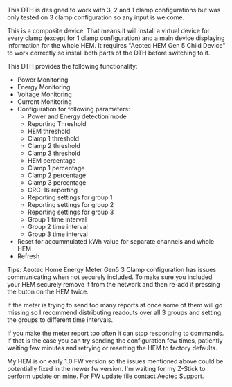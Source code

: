 This DTH is designed to work with 3, 2 and 1 clamp configurations but was only tested on 3 clamp configuration so any input is welcome.

This is a composite device. That means it will install a virtual device for every clamp (except for 1 clamp configuration) and a main device displaying information for the whole HEM. It requires "Aeotec HEM Gen 5 Child Device" to work correctly so install both parts of the DTH before switching to it.

This DTH provides the following functionality:

* Power Monitoring
* Energy Monitoring
* Voltage Monitoring
* Current Monitoring
* Configuration for following parameters:
  * Power and Energy detection mode
  * Reporting Threshold
  * HEM threshold
  * Clamp 1 threshold
  * Clamp 2 threshold
  * Clamp 3 threshold
  * HEM percentage
  * Clamp 1 percentage
  * Clamp 2 percentage
  * Clamp 3 percentage
  * CRC-16 reporting
  * Reporting settings for group 1
  * Reporting settings for group 2
  * Reporting settings for group 3
  * Group 1 time interval
  * Group 2 time interval
  * Group 3 time interval
* Reset for accummulated kWh value for separate channels and whole HEM
* Refresh

Tips:
Aeotec Home Energy Meter Gen5 3 Clamp configuration has issues communicating when not securely included. To make sure you included your HEM securely remove it from the network and then re-add it pressing the buton on the HEM twice.

If the meter is trying to send too many reports at once some of them will go missing so I recommend distributing readouts over all 3 groups and setting the groups to different time intervals.

If you make the meter report too often it can stop responding to commands. If that is the case you can try sending the configuration few times, patiently waiting few minutes and retrying or resetting the HEM to factory defaults.

My HEM is on early 1.0 FW version so the issues mentioned above could be potentially fixed in the newer fw version. I'm waiting for my Z-Stick to perform update on mine. For FW update file contact Aeotec Support.


